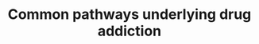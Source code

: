 ---
annotations:
- type: Pathway Ontology
  value: cocaine addiction pathway
- type: Pathway Ontology
  value: amphetamine addiction pathway
- type: Disease Ontology
  value: alcohol dependence
- type: Pathway Ontology
  value: morphine addiction pathway
- type: Pathway Ontology
  value: disease pathway
- type: Pathway Ontology
  value: drug pathway
- type: Pathway Ontology
  value: nicotine addiction pathway
authors:
- Andra
- Egonw
- Khanspers
- AlexanderPico
- DeSl
- Eweitz
description: The pathway was modeled after Figure 2 in Li, et al. 2008 and is based
  on the common pathways identified in their study as well as protein interaction
  data. Specifically, glutamate and dopamine neuroactive ligand-receptor interactions
  trigger long-term potentiation, MAPK and GnRH signaling and gap junction regulation
  (green outlined pathway nodes). Related functional modules such as depolarization,
  gene expression and cytoskeleton regulation are also indicated (non-outlined pathway
  nodes). Among the several positive feedback loops identified in this pathway, the
  authors highlighted fast and slow ones in red and blue, respectively.  Proteins
  on this pathway have targeted assays available via the [https://assays.cancer.gov/available_assays?wp_id=WP2636
  CPTAC Assay Portal]
last-edited: 2021-05-14
organisms:
- Homo sapiens
redirect_from:
- /index.php/Pathway:WP2636
- /instance/WP2636
schema-jsonld:
- '@context': https://schema.org/
  '@id': https://wikipathways.github.io/pathways/WP2636.html
  '@type': Dataset
  creator:
    '@type': Organization
    name: WikiPathways
  description: The pathway was modeled after Figure 2 in Li, et al. 2008 and is based
    on the common pathways identified in their study as well as protein interaction
    data. Specifically, glutamate and dopamine neuroactive ligand-receptor interactions
    trigger long-term potentiation, MAPK and GnRH signaling and gap junction regulation
    (green outlined pathway nodes). Related functional modules such as depolarization,
    gene expression and cytoskeleton regulation are also indicated (non-outlined pathway
    nodes). Among the several positive feedback loops identified in this pathway,
    the authors highlighted fast and slow ones in red and blue, respectively.  Proteins
    on this pathway have targeted assays available via the [https://assays.cancer.gov/available_assays?wp_id=WP2636
    CPTAC Assay Portal]
  keywords:
  - Regulation of actin skeleton
  - 'Gonadotropins gene '
  - ACTG2
  - CAMK2A
  - PRKACB
  - PRKACA
  - PRKCG
  - ACTG1
  - Dopamine
  - PPP1CC
  - DRD2
  - CaM
  - GRM5
  - GRIA1
  - GnRH Signal Pathway
  - GRIN2A
  - PPP1CA
  - RAP1B
  - Gs
  - GRM1
  - MAPK Signaling pathway
  - ERK2
  - PRKACG
  - ADCY8
  - RAP1A
  - Connexin 32
  - Gi
  - 'cAMP '
  - PRKCA
  - RAF1
  - CAMK4
  - Ca++
  - PRKCB
  - MEK1
  - GRIN1
  - Glutamate
  - DRD1
  - MEK2
  - Regulation of Gap junction
  - Inhibitor-1
  - Strong depolarization
  - GRIA2
  - GRIA3
  - GRIA4
  - ARAF
  - Long term potentiation
  - expression & secretion
  - ACTB
  - ADCY1
  - CREB1
  - DRD4
  - PPP1CB
  - Neuroactive ligand-receptor interaction
  - ERK1
  license: CC0
  name: Common pathways underlying drug addiction
seo: CreativeWork
title: Common pathways underlying drug addiction
wpid: WP2636
---